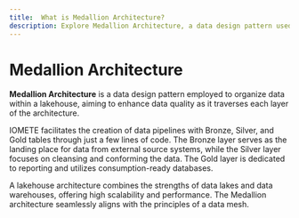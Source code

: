 ```yaml
---
title:  What is Medallion Architecture?
description: Explore Medallion Architecture, a data design pattern used in lakehouse setups to enhance data quality across different layers. Learn about the Bronze, Silver, and Gold tables in the architecture, how IOMETE simplifies data pipeline creation, and how Medallion Architecture aligns with the scalable and performant nature of lakehouse architectures and the broader concept of a data mesh.
---
```


# Medallion Architecture

**Medallion Architecture** is a data design pattern employed to organize data within a lakehouse, aiming to enhance data quality as it traverses each layer of the architecture.

IOMETE facilitates the creation of data pipelines with Bronze, Silver, and Gold tables through just a few lines of code. The Bronze layer serves as the landing place for data from external source systems, while the Silver layer focuses on cleansing and conforming the data. The Gold layer is dedicated to reporting and utilizes consumption-ready databases.

A lakehouse architecture combines the strengths of data lakes and data warehouses, offering high scalability and performance. The Medallion architecture seamlessly aligns with the principles of a data mesh.
